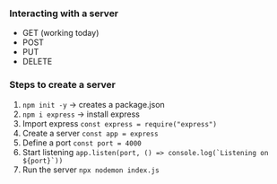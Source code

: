 ### Interacting with a server

- GET (working today)
- POST
- PUT
- DELETE

### Steps to create a server

1. `npm init -y` -> creates a package.json
2. `npm i express` -> install express
3. Import express `const express = require("express")`
4. Create a server `const app = express`
5. Define a port `const port = 4000`
6. Start listening ``app.listen(port, () => console.log(`Listening on ${port}`))``
7. Run the server `npx nodemon index.js`
